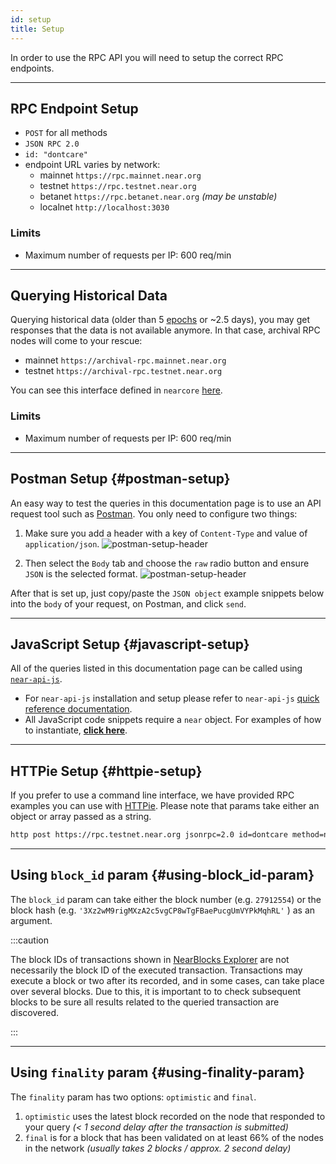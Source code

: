 ```yaml
---
id: setup
title: Setup
---
```


In order to use the RPC API you will need to setup the correct RPC endpoints.

<hr className="subsection" />

## RPC Endpoint Setup
- `POST` for all methods
- `JSON RPC 2.0`
- `id: "dontcare"`
- endpoint URL varies by network:
  - mainnet `https://rpc.mainnet.near.org`
  - testnet `https://rpc.testnet.near.org`
  - betanet `https://rpc.betanet.near.org` _(may be unstable)_
  - localnet `http://localhost:3030`

### Limits
- Maximum number of requests per IP: 600 req/min

<hr className="subsection" />

## Querying Historical Data
Querying historical data (older than 5 [epochs](../../1.concepts/basics/epoch.md) or ~2.5 days), you may get responses that the data is not available anymore. In that case, archival RPC nodes will come to your rescue:

- mainnet `https://archival-rpc.mainnet.near.org`
- testnet `https://archival-rpc.testnet.near.org`

You can see this interface defined in `nearcore` [here](https://github.com/near/nearcore/blob/bf9ae4ce8c680d3408db1935ebd0ca24c4960884/chain/jsonrpc/client/src/lib.rs#L181).

### Limits
- Maximum number of requests per IP: 600 req/min

---

## Postman Setup {#postman-setup}

An easy way to test the queries in this documentation page is to use an API request tool such as [Postman](https://www.postman.com/). You only need to configure two things:

1. Make sure you add a header with a key of `Content-Type` and value of `application/json`. ![postman-setup-header](/docs/assets/postman-setup-headers.png)

2. Then select the `Body` tab and choose the `raw` radio button and ensure `JSON` is the selected format. ![postman-setup-header](/docs/assets/postman-setup-body.png)

After that is set up, just copy/paste the `JSON object` example snippets below into the `body` of your request, on Postman, and click `send`.

---
## JavaScript Setup {#javascript-setup}

All of the queries listed in this documentation page can be called using [`near-api-js`](https://github.com/near/near-api-js).

- For `near-api-js` installation and setup please refer to `near-api-js` [quick reference documentation](/tools/near-api-js/quick-reference).
- All JavaScript code snippets require a `near` object. For examples of how to instantiate, [**click here**](/tools/near-api-js/quick-reference#connect).

---
## HTTPie Setup {#httpie-setup}

If you prefer to use a command line interface, we have provided RPC examples you can use with [HTTPie](https://httpie.org/). Please note that params take either an object or array passed as a string.

```bash
http post https://rpc.testnet.near.org jsonrpc=2.0 id=dontcare method=network_info params:='[]'
```

---

## Using `block_id` param {#using-block_id-param}

The `block_id` param can take either the block number (e.g. `27912554`) or the block hash (e.g. `'3Xz2wM9rigMXzA2c5vgCP8wTgFBaePucgUmVYPkMqhRL'` ) as an argument.

:::caution

The block IDs of transactions shown in [NearBlocks Explorer](https://testnet.nearblocks.io) are not necessarily the block ID of the executed transaction. Transactions may execute a block or two after its recorded, and in some cases, can take place over several blocks. Due to this, it is important to to check subsequent blocks to be sure all results related to the queried transaction are discovered.

:::

---

## Using `finality` param {#using-finality-param}

The `finality` param has two options: `optimistic` and `final`.
1. `optimistic` uses the latest block recorded on the node that responded to your query _(< 1 second delay after the transaction is submitted)_
2. `final` is for a block that has been validated on at least 66% of the nodes in the network _(usually takes 2 blocks / approx. 2 second delay)_
